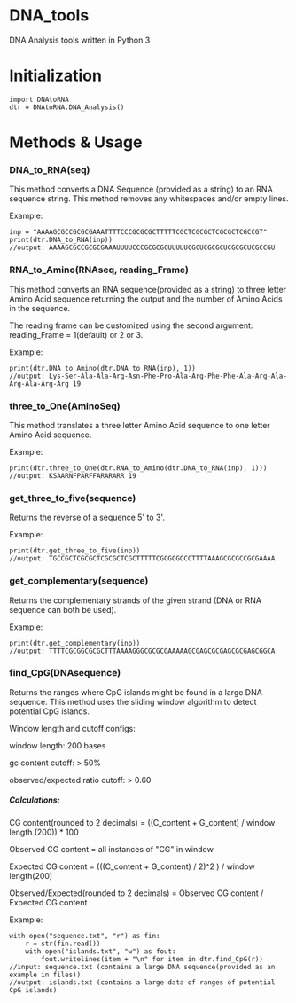 # DNA_tools
DNA Analysis tools written in Python 3

# Initialization
```
import DNAtoRNA
dtr = DNAtoRNA.DNA_Analysis()
```
# Methods & Usage

### DNA_to_RNA(seq)
This method converts a DNA Sequence (provided as a string) to an RNA sequence string. This method removes any whitespaces and/or empty lines.                                                                                                    

Example:
```
inp = "AAAAGCGCCGCGCGAAATTTTCCCGCGCGCTTTTTCGCTCGCGCTCGCGCTCGCCGT"
print(dtr.DNA_to_RNA(inp))
//output: AAAAGCGCCGCGCGAAAUUUUCCCGCGCGCUUUUUCGCUCGCGCUCGCGCUCGCCGU
```

### RNA_to_Amino(RNAseq, reading_Frame)
This method converts an RNA sequence(provided as a string) to three letter Amino Acid sequence returning the output and the number of Amino Acids in the sequence.

The reading frame can be customized using the second argument: reading_Frame = 1(default) or 2 or 3.

Example:
```
print(dtr.DNA_to_Amino(dtr.DNA_to_RNA(inp), 1))
//output: Lys-Ser-Ala-Ala-Arg-Asn-Phe-Pro-Ala-Arg-Phe-Phe-Ala-Arg-Ala-Arg-Ala-Arg-Arg 19
```

### three_to_One(AminoSeq)
This method translates a three letter Amino Acid sequence to one letter Amino Acid sequence.

Example:
```
print(dtr.three_to_One(dtr.RNA_to_Amino(dtr.DNA_to_RNA(inp), 1)))
//output: KSAARNFPARFFARARARR 19
```

### get_three_to_five(sequence)
Returns the reverse of a sequence 5' to 3'.

Example:
```
print(dtr.get_three_to_five(inp))
//output: TGCCGCTCGCGCTCGCGCTCGCTTTTTCGCGCGCCCTTTTAAAGCGCGCCGCGAAAA
```

### get_complementary(sequence)
Returns the complementary strands of the given strand (DNA or RNA sequence can both be used).

Example:
```
print(dtr.get_complementary(inp))
//output: TTTTCGCGGCGCGCTTTAAAAGGGCGCGCGAAAAAGCGAGCGCGAGCGCGAGCGGCA
```

### find_CpG(DNAsequence)
Returns the ranges where CpG islands might be found in a large DNA sequence. This method uses the sliding window algorithm to detect potential CpG islands.

Window length and cutoff configs:

window length: 200 bases

gc content cutoff: > 50%

observed/expected ratio cutoff: > 0.60

##### Calculations:
CG content(rounded to 2 decimals) = ((C_content + G_content) / window length (200)) * 100

Observed CG content = all instances of "CG" in window

Expected CG content = (((C_content + G_content) / 2)^2 ) / window length(200)

Observed/Expected(rounded to 2 decimals) = Observed CG content / Expected CG content

Example:
```
with open("sequence.txt", "r") as fin:
    r = str(fin.read())
    with open("islands.txt", "w") as fout:
        fout.writelines(item + "\n" for item in dtr.find_CpG(r))
//input: sequence.txt (contains a large DNA sequence(provided as an example in files))
//output: islands.txt (contains a large data of ranges of potential CpG islands)
```
